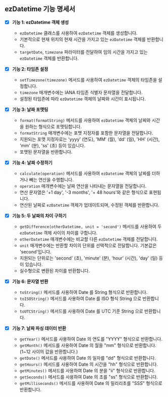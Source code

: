 ## ezDatetime 기능 명세서

- [x] **기능 1: ezDatetime 객체 생성**
  - `ezDatetime` 클래스를 사용하여 `ezDatetime` 객체를 생성합니다.
  - 기본적으로 현재 위치의 현재 시간을 가지고 있는 `ezDatetime` 객체를 반환합니다.
  - `targetDate`, `timezone` 파라미터를 전달하여 임의 시간을 가지고 있는 `ezDatetime` 객체를 반환합니다.

- [x] **기능 2: 타임존 설정**
  - `setTimezone(timezone)` 메서드를 사용하여 `ezDatetime` 객체의 타임존을 설정합니다.
  - `timezone` 매개변수에는 IANA 타임존 식별자 문자열을 전달합니다.
  - 설정된 타임존에 따라 `ezDatetime` 객체의 날짜와 시간이 표시됩니다.

- [x] **기능 3: 날짜 포맷팅**
  - `format(formatString)` 메서드를 사용하여 `ezDatetime` 객체의 날짜와 시간을 원하는 형식으로 포맷팅합니다.
  - `formatString` 매개변수에는 포맷 지정자를 포함한 문자열을 전달합니다.
  - 지원되는 포맷 지정자로는 'yyyy' (연도), 'MM' (월), 'dd' (일), 'HH' (시간), 'mm' (분), 'ss' (초) 등이 있습니다.
  - 포맷된 문자열을 반환합니다.

- [x] **기능 4: 날짜 수정하기**
  - `calculate(operation)` 메서드를 사용하여 `ezDatetime` 객체의 날짜를 더하거나 빼는 연산을 수행합니다.
  - `operation` 매개변수에는 날짜 연산을 나타내는 문자열을 전달합니다.
  - 연산 문자열은 '+1 day', '-3 months', '+ 48 hours'와 같은 형식으로 표현됩니다.
  - 연산된 날짜로 `ezDatetime` 객체가 업데이트되며, 수정된 객체를 반환합니다.

- [x] **기능 5: 두 날짜의 차이 구하기**
  - `getDifference(otherDatetime, unit = 'second')` 메서드를 사용하여 두 `ezDatetime` 객체 사이의 차이를 구합니다.
  - `otherDatetime` 매개변수에는 비교할 다른 `ezDatetime` 객체를 전달합니다.
  - `unit` 매개변수에는 반환할 차이의 단위를 선택적으로 전달합니다. 기본값은 'second'입니다.
  - 지원되는 단위로는 'second' (초), 'minute' (분), 'hour' (시간), 'day' (일) 등이 있습니다.
  - 실수형으로 변환된 차이를 반환합니다.

- [x] **기능 6: 문자열 반환**
  - `toString()` 메서드를 사용하여 Date 를 String 형식으로 반환합니다.
  - `toISOString()` 메서드를 사용하여 Date 를 ISO 형식 String 으로 반환합니다.
  - `toUTCString()` 메서드를 사용하여 Date 를 UTC 기준 String 으로 반환합니다.

- [x] **기능 7: 날짜 파싱 데이터 반환**
  - `getYear()` 메서드를 사용하여 Date 의 연도를 "YYYY" 형식으로 반환합니다.
  - `getMonth()` 메서드를 사용하여 Date 의 월을 "mm" 형식으로 반환합니다. (1~12 사이의 값을 반환합니다.)
  - `getDate()` 메서드를 사용하여 Date 의 일자를 "dd" 형식으로 반환합니다.
  - `getHours()` 메서드를 사용하여 Date 의 시간을 "hh" 형식으로 반환합니다.
  - `getMinutes()` 메서드를 사용하여 Date 의 분을 "ii" 형식으로 반환합니다.
  - `getSeconds()` 메서드를 사용하여 Date 의 초를 "ss" 형식으로 반환합니다.
  - `getMilliseconds()` 메서드를 사용하여 Date 의 밀리리초를 "SSS" 형식으로 반환합니다.